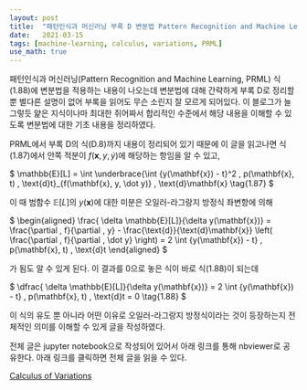 ```yaml
---
layout: post
title:  "패턴인식과 머신러닝 부록 D 변분법 Pattern Recognition and Machine Learning - Appendix D Calculus of Variations"
date:   2021-03-15
tags: [machine-learning, calculus, variations, PRML]
use_math: true
---
```


패턴인식과 머신러닝(Pattern Recognition and Machine Learning, PRML) 식(1.88)에 변분법을 적용하는 내용이 나오는데 변분법에 대해 간략하게 부록 D로 정리할 뿐 별다른 설명이 없어 부록을 읽어도 무슨 소린지 잘 모르게 되어있다. 
이 블로그가 늘 그렇듯 얉은 지식이나마 최대한 쥐어짜서 합리적인 수준에서 해당 내용을 이해할 수 있도록 변분법에 대한 기초 내용을 정리하였다. 

PRML에서 부록 D의 식(D.8)까지 내용이 정리되어 있기 때문에 이 글을 읽고나면 식(1.87)에서 안쪽 적분이 $f(\mathbf{x}, y, \dot y)$에 해당하는 항임을 알 수 있고,

$
\mathbb{E}[L] = \int \underbrace{\int \{y(\mathbf{x}) - t\}^2 \, p(\mathbf{x}, t) \, \text{d}t}_{f(\mathbf{x}, y, \dot y)} \,  \text{d}\mathbf{x} \tag{1.87}
$


이 때 범함수 $\mathbb{E}[L]$의 $y(\mathbf{x})$에 대한 미분은 오일러-라그랑지 방정식 좌변항에 의해

$
\begin{aligned}
\frac{ \delta \mathbb{E}[L]}{\delta y(\mathbf{x})} = \frac{\partial \, f}{\partial \, y} -  \frac{\text{d}}{\text{d}\mathbf{x}} \left( \frac{\partial \, f}{\partial \, \dot y} \right) 
= 2 \int \{y(\mathbf{x}) - t\} \, p(\mathbf{x}, t) \, \text{d}t
\end{aligned}
$

가 됨도 알 수 있게 된다. 이 결과를 0으로 놓은 식이 바로 식(1.88)이 되는데


$
\dfrac{ \delta \mathbb{E}[L]}{\delta y(\mathbf{x})} = 2 \int \{y(\mathbf{x}) - t\} \, p(\mathbf{x}, t) \, \text{d}t = 0 \tag{1.88}
$

 이 식의 유도 뿐 아니라 어떤 이유로 오일러-라그랑지 방정식이라는 것이 등장하는지 전체적인 의미를 이해할 수 있게 글을 작성하였다.

전체 글은 jupyter notebook으로 작성되어 있어서 아래 링크를 통해 nbviewer로 공유한다. 아래 링크를 클릭하면 전체 글을 읽을 수 있다. 

[Calculus of Variations][variations]

[variations]: https://nbviewer.jupyter.org/github/metamath1/ml-simple-works/blob/master/PRML/calculus-of-variations.ipynb?fbclid=IwAR35UBg_19Ns8T5UT7Q-FfJlWz0PI-tJnWXvN8xHWmtlaogy_uI9kZL8-tw


